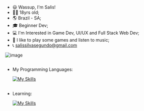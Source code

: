 - 😃 Wassup, I'm Salis!
- 👨‍🦱 18yrs old;
- 🌎 Brazil - SA;
- 🎓 Beginner Dev;
- 💻 I'm Interested in Game Dev, UI/UX and Full Stack Web Dev;
- 🤩 I like to play some games and listen to music;
- 📞 salissilvasegundo@gmail.com

 ![image](https://github.com/user-attachments/assets/3e352f57-3cf8-4e06-abd5-3a6507f85536)


  ##
  
- My Programming Languages:
  
  [![My Skills](https://skillicons.dev/icons?i=js,html,css)](https://skillicons.dev)

  ##

- Learning:

  [![My Skills](https://skillicons.dev/icons?i=unity,unreal,py,spring,java,postgres)](https://skillicons.dev)

<!---
SalisSilva337/SalisSilva337 is a ✨ special ✨ repository because its `README.md` (this file) appears on your GitHub profile.
You can click the Preview link to take a look at your changes.
--->
